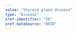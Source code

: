 ```yaml
---
value: "thyroid gland disease"
type: "Disease"
xref-identifier: "50"
xref-dataSource: "DOID"
---
```


